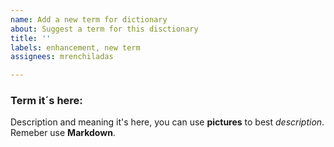 ```yaml
---
name: Add a new term for dictionary
about: Suggest a term for this disctionary
title: ''
labels: enhancement, new term
assignees: mrenchiladas

---
```


### Term it´s here:
Description and meaning it's here, you can use **pictures** to best *description*. Remeber use **Markdown**.
